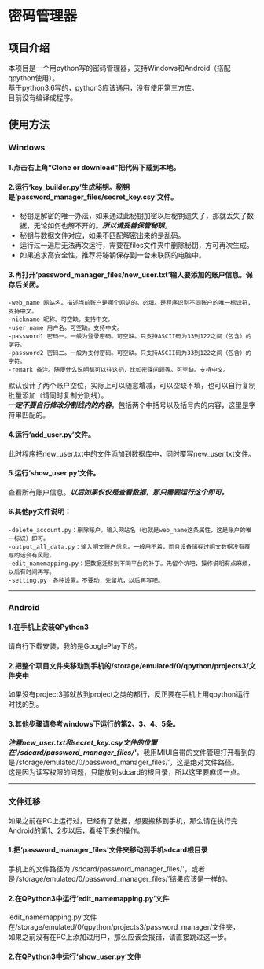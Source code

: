 ﻿# 密码管理器  

## 项目介绍  

本项目是一个用python写的密码管理器，支持Windows和Android（搭配qpython使用）。  
基于python3.6写的，python3应该通用，没有使用第三方库。  
目前没有编译成程序。  

## 使用方法  

### Windows  
#### 1.点击右上角“Clone or download”把代码下载到本地。  
#### 2.运行‘key_builder.py’生成秘钥。秘钥是‘password_manager_files/secret_key.csy’文件。  
- 秘钥是解密的唯一办法，如果通过此秘钥加密以后秘钥遗失了，那就丢失了数据，无论如何也解不开的。***所以请妥善保管秘钥***。  
- 秘钥与数据文件对应，如果不匹配解密出来的是乱码。  
- 运行过一遍后无法再次运行，需要在files文件夹中删除秘钥，方可再次生成。  
- 如果追求高安全性，推荐将秘钥保存到一台未联网的电脑中。  
#### 3.再打开‘password_manager_files/new_user.txt’输入要添加的账户信息。**保存**后关闭。  
	-web_name 网站名。描述当前账户是哪个网站的。必填。是程序识别不同账户的唯一标识符，支持中文。  
	-nickname 昵称。可空缺。支持中文。  
	-user_name 用户名。可空缺。支持中文。  
	-password1 密码一。一般为登录密码。可空缺。只支持ASCII码为33到122之间（包含）的字符。  
	-password2 密码二。一般为支付密码。可空缺。只支持ASCII码为33到122之间（包含）的字符。  
	-remark 备注。随便什么说明都可以往这扔，比如密保问题等。可空缺。支持中文。  
默认设计了两个账户空位，实际上可以随意增减，可以空缺不填，也可以自行复制批量添加（请同时复制分割线）。  
***一定不要自行修改分割线内的内容***，包括两个中括号以及括号内的内容，这里是字符串匹配的。  
#### 4.运行‘add_user.py’文件。  
此时程序把new_user.txt中的文件添加到数据库中，同时覆写new_user.txt文件。  
#### 5.运行‘show_user.py’文件。  
查看所有账户信息。***以后如果仅仅是查看数据，那只需要运行这个即可。***    
#### 6.其他py文件说明：  
	-delete_account.py：删除账户。输入网站名（也就是web_name这条属性，这是账户的唯一标识）即可。  
	-output_all_data.py：输入明文账户信息。一般用不着，而且设备储存过明文数据没有覆写的话会有风险。  
	-edit_namemapping.py：把数据迁移到不同平台的补丁。先留个坑吧，操作说明有点麻烦，以后有时间再写。  
	-setting.py：各种设置。不要动，先留坑，以后再写吧。  

---------------------------
### Android  
#### 1.在手机上安装QPython3  
请自行下载安装，我的是GooglePlay下的。  
#### 2.把整个项目文件夹移动到手机的/storage/emulated/0/qpython/projects3/文件夹中  
如果没有project3那就放到project之类的都行，反正要在手机上用qpython运行时找的到。  
#### 3.其他步骤请参考windows下运行的第2、3、4、5条。  
***注意new_user.txt和secret_key.csy文件的位置在'/sdcard/password_manager_files/'***，我用MIUI自带的文件管理打开看到的是‘/storage/emulated/0/password_manager_files/’，这是绝对文件路径。  
这是因为读写权限的问题，只能放到sdcard的根目录，所以这里要麻烦一点。  

--------------------------
### 文件迁移  
如果之前在PC上运行过，已经有了数据，想要搬移到手机，那么请在执行完Android的第1、2步以后，看接下来的操作。  
#### 1.把‘password_manager_files’文件夹移动到手机sdcard根目录  
手机上的文件路径为'/sdcard/password_manager_files/'，或者是‘/storage/emulated/0/password_manager_files/’结果应该是一样的。  
#### 2.在QPython3中运行‘edit_namemapping.py’文件  
‘edit_namemapping.py’文件在/storage/emulated/0/qpython/projects3/password_manager/文件夹，  
如果之前没有在PC上添加过用户，那么应该会报错，请直接跳过这一步。  
#### 2.在QPython3中运行‘show_user.py’文件  

